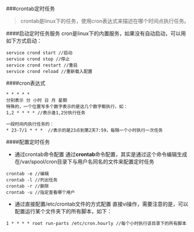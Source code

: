 ###crontab定时任务
> crontab是linux下的任务，使用cron表达式来描述在哪个时间点执行任务。
 

####启动定时任务服务
cron是linux下的内置服务，如果没有自动启动，可以用如下方式启动：
```
service crond start //启动
service crond stop //停止
service crond restart //重启
service crond reload //重新载入配置
```

####cron表达式
```
* * * * *
分别表示 分 小时 日 月 星期
特殊的，一个位置写多个数字表示的是这几个数字都执行，如：
1,2 * * * *	//表示逢1,2分执行任务

一段时间内执行任务的：
* 23-7/1 * * * 	//表示的是23点到第2天7:59，每隔一个小时执行一次任务
```

####配置定时任务
- 通过crontab命令配置
通过**crontab**命令配置，其实是通过这个命令编辑生成在/var/spool/cron目录下与用户名同名的文件来配置定时任务
```
crontab -e //编辑
crontab -l //列出任务
crontab -r //删除
crontab -u //指定查看哪个用户
```

- 通过直接配置/etc/crontab文件的方式配置
直接vi操作，需要注意的是，可以配置运行某个文件夹下的所有脚本，如下：
```
1 * * * * root run-parts /etc/cron.hourly //每个小时执行该目录下的所有脚本
```
